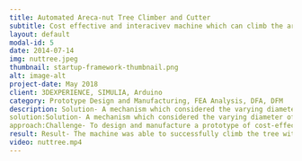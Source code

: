 ```yaml
---
title: Automated Areca-nut Tree Climber and Cutter
subtitle: Cost effective and interacivev machine which can climb the areca nut tree and cut fruits
layout: default
modal-id: 5
date: 2014-07-14
img: nuttree.jpeg
thumbnail: startup-framework-thumbnail.png
alt: image-alt
project-date: May 2018
client: 3DEXPERIENCE, SIMULIA, Arduino 
category: Prototype Design and Manufacturing, FEA Analysis, DFA, DFM
description: Solution- A mechanism which considered the varying diameter of the trunk of the areca nut tree was developed. Also, keeping in mind the robustness of the machine static analysis results were obtained with the help of simulation software.
solution:Solution- A mechanism which considered the varying diameter of the trunk of the areca nut tree was developed. Also, keeping in mind the robustness of the machine static analysis results were obtained with the help of simulation software.
approach:Challenge- To design and manufacture a prototype of cost-effective and easy interactive machine which can climb the areca nut tree and to cut the fruits attached to the tree. 
result: Result- The machine was able to successfully climb the tree with 33% reduced time that would take an average skilled person to climb tree. Also, the machine cost was less by % compared to wages of the person who climbed the trees per acre.
video: nuttree.mp4
---
```

